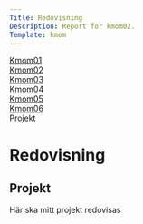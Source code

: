 ```yaml
---
Title: Redovisning
Description: Report for kmom02.
Template: kmom
---
```


<div class="menu">
<a href="kmom01">Kmom01</a><br>
<a href="kmom02">Kmom02</a><br>
<a href="kmom03">Kmom03</a><br>
<a href="kmom04">Kmom04</a><br>
<a href="kmom05">Kmom05</a><br>
<a href="kmom06">Kmom06</a><br>
<a href="kmom10">Projekt</a><br>
</div>

<div class="answers">
<h1 class="rubrik">Redovisning </h1>

<h2>Projekt</h2>

<p>Här ska mitt projekt redovisas</p>
</div>
